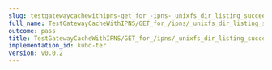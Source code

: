 ```yaml
---
slug: testgatewaycachewithipns-get_for_-ipns-_unixfs_dir_listing_succeeds
full_name: TestGatewayCacheWithIPNS/GET_for_/ipns/_unixfs_dir_listing_succeeds
outcome: pass
title: TestGatewayCacheWithIPNS/GET_for_/ipns/_unixfs_dir_listing_succeeds
implementation_id: kubo-ter
version: v0.0.2
---
```


